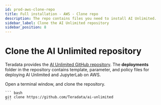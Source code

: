 ```yaml
---
id: prod-aws-clone-repo
title: Full installation - AWS - Clone repo
description: The repo contains files you need to install AI Unlimited.
sidebar_label: Clone the AI Unlimited repository
sidebar_position: 8
---
```


# Clone the AI Unlimited repository

Teradata provides the [AI Unlimited GitHub repository](https://github.com/Teradata/ai-unlimited). The **deployments** folder in the repository contains template, parameter, and policy files for deploying AI Unlimited and JupyterLab on AWS. 

Open a terminal window, and clone the repository. 

    ``` bash
    git clone https://github.com/Teradata/ai-unlimited
    ```
  
